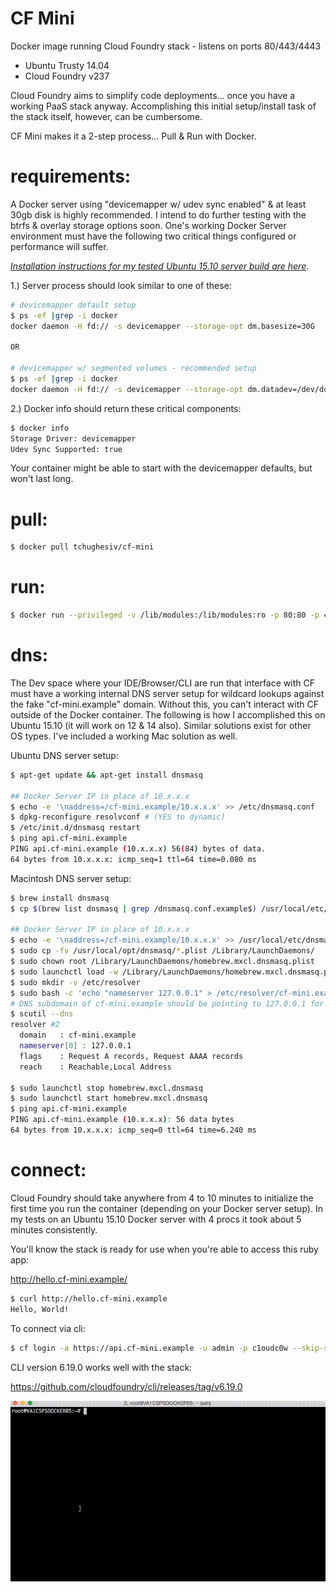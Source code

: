 # CF Mini
Docker image running Cloud Foundry stack - listens on ports 80/443/4443

 - Ubuntu Trusty 14.04
 - Cloud Foundry v237

Cloud Foundry aims to simplify code deployments... once you have a working PaaS stack anyway. Accomplishing this initial setup/install task of the stack itself, however, can be cumbersome.

CF Mini makes it a 2-step process... Pull & Run with Docker.

# requirements:

A Docker server using "devicemapper w/ udev sync enabled" & at least 30gb disk is highly recommended. I intend to do further testing with the btrfs & overlay storage options soon. One's working Docker Server environment must have the following two critical things configured or performance will suffer.

*[Installation instructions for my tested Ubuntu 15.10 server build are here](https://github.com/tchughesiv/cf-mini/blob/master/ubuntu15_10.md).*

1.) Server process should look similar to one of these:
```sh
# devicemapper default setup
$ ps -ef |grep -i docker
docker daemon -H fd:// -s devicemapper --storage-opt dm.basesize=30G

OR

# devicemapper w/ segmented volumes - recommended setup
$ ps -ef |grep -i docker
docker daemon -H fd:// -s devicemapper --storage-opt dm.datadev=/dev/docker_dmapper/data --storage-opt dm.metadatadev=/dev/docker_dmapper/metadata --storage-opt dm.basesize=40G
```

2.) Docker info should return these critical components:
```sh
$ docker info
Storage Driver: devicemapper
Udev Sync Supported: true
```

Your container might be able to start with the devicemapper defaults, but won't last long.

# pull:
```sh
$ docker pull tchughesiv/cf-mini
```

# run:
```sh
$ docker run --privileged -v /lib/modules:/lib/modules:ro -p 80:80 -p 443:443 -p 4443:4443 -tdi tchughesiv/cf-mini
```

# dns:

The Dev space where your IDE/Browser/CLI are run that interface with CF must have a working internal DNS server setup for wildcard lookups against the fake "cf-mini.example" domain. Without this, you can't interact with CF outside of the Docker container.  The following is how I accomplished this on Ubuntu 15.10 (it will work on 12 & 14 also).  Similar solutions exist for other OS types. I've included a working Mac solution as well.

Ubuntu DNS server setup:
```sh
$ apt-get update && apt-get install dnsmasq

## Docker Server IP in place of 10.x.x.x
$ echo -e '\naddress=/cf-mini.example/10.x.x.x' >> /etc/dnsmasq.conf
$ dpkg-reconfigure resolvconf # (YES to dynamic)
$ /etc/init.d/dnsmasq restart
$ ping api.cf-mini.example
PING api.cf-mini.example (10.x.x.x) 56(84) bytes of data.
64 bytes from 10.x.x.x: icmp_seq=1 ttl=64 time=0.080 ms
```

Macintosh DNS server setup:
```sh
$ brew install dnsmasq
$ cp $(brew list dnsmasq | grep /dnsmasq.conf.example$) /usr/local/etc/dnsmasq.conf

## Docker Server IP in place of 10.x.x.x
$ echo -e '\naddress=/cf-mini.example/10.x.x.x' >> /usr/local/etc/dnsmasq.conf
$ sudo cp -fv /usr/local/opt/dnsmasq/*.plist /Library/LaunchDaemons/
$ sudo chown root /Library/LaunchDaemons/homebrew.mxcl.dnsmasq.plist
$ sudo launchctl load -w /Library/LaunchDaemons/homebrew.mxcl.dnsmasq.plist
$ sudo mkdir -v /etc/resolver
$ sudo bash -c 'echo "nameserver 127.0.0.1" > /etc/resolver/cf-mini.example'
# DNS subdomain of cf-mini.example should be pointing to 127.0.0.1 for resolution
$ scutil --dns
resolver #2
  domain   : cf-mini.example
  nameserver[0] : 127.0.0.1
  flags    : Request A records, Request AAAA records
  reach    : Reachable,Local Address

$ sudo launchctl stop homebrew.mxcl.dnsmasq
$ sudo launchctl start homebrew.mxcl.dnsmasq
$ ping api.cf-mini.example
PING api.cf-mini.example (10.x.x.x): 56 data bytes
64 bytes from 10.x.x.x: icmp_seq=0 ttl=64 time=6.240 ms
```

# connect:

Cloud Foundry should take anywhere from 4 to 10 minutes to initialize the first time you run the container (depending on your Docker server setup).  In my tests on an Ubuntu 15.10 Docker server with 4 procs it took about 5 minutes consistently.

You'll know the stack is ready for use when you're able to access this ruby app:

http://hello.cf-mini.example/
```sh
$ curl http://hello.cf-mini.example
Hello, World!
```

To connect via cli:
```sh
$ cf login -a https://api.cf-mini.example -u admin -p c1oudc0w --skip-ssl-validation
```

CLI version 6.19.0 works well with the stack:

<https://github.com/cloudfoundry/cli/releases/tag/v6.19.0>

![gif not loading](https://raw.githubusercontent.com/tchughesiv/images/master/cfmini.gif "CF-Mini Demo")